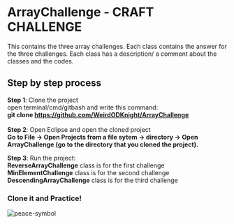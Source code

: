 # ArrayChallenge - CRAFT CHALLENGE


This contains the three array challenges. Each class contains the answer for the three challenges. 
Each class has a description/ a comment about the classes and the codes.

## Step by step process
 **Step 1**: Clone the project </br>
                open terminal/cmd/gitbash and write this command: </br>
                       **git clone https://github.com/WeirdODKnight/ArrayChallenge** </br>
                       </br>
 **Step 2**: Open Eclipse and open the cloned project
 </br>
                  **Go to File -> Open Projects from a file sytem -> directory -> Open ArrayChallenge (go to the directory that you cloned the project).**
                  </br>
 
 **Step 3**: Run the project:
 </br>
             **ReverseArrayChallenge** class is for the first challenge
             </br>
               **MinElementChallenge** class is for the second challenge
             </br>
             **DescendingArrayChallenge** class is for the third challenge
             </br>
           

### Clone it and Practice!

![peace-symbol](https://user-images.githubusercontent.com/84514599/142714617-1e308040-414c-4bdb-bb05-751dff2613eb.png)
